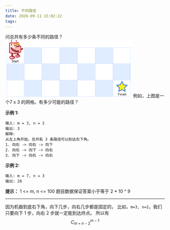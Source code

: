```yaml
---
title: 不同路径
date: 2020-09-11 15:02:22
tags:
---
```


问总共有多少条不同的路径？
![robot_maze](./迷路的机器人/robot_maze.png)
例如，上图是一个7 x 3 的网格。有多少可能的路径？ 

**示例 1:** 
```text 
输入: m = 3, n = 2
输出: 3
解释:
从左上角开始，总共有 3 条路径可以到达右下角。
1. 向右 -> 向右 -> 向下
2. 向右 -> 向下 -> 向右
3. 向下 -> 向右 -> 向右
``` 

**示例 2:** 
```text 
输入: m = 7, n = 3
输出: 28 
```

**提示：** 
1 <= m, n <= 100 
题目数据保证答案小于等于 2 * 10 ^ 9 

---

因为机器到底右下角，向下几步，向右几步都是固定的，
比如，`m=3, n=2`，我们只要向下 1 步，向右 2 步就一定能到达终点。
所以有 $$C_{m+n-2}^{m-1}$$
